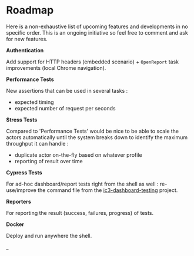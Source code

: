 # Roadmap

Here is a non-exhaustive list of upcoming features and developments in no specific order. This is an ongoing
initiative so feel free to comment and ask for new features.

**Authentication**

Add support for HTTP headers (embedded scenario) + `OpenReport` task improvements (local Chrome navigation).

**Performance Tests**

New assertions that can be used in several tasks :

- expected timing
- expected number of request per seconds

**Stress Tests**

Compared to 'Performance Tests' would be nice to be able to scale the actors automatically until the system breaks
down to identify the maximum throughput it can handle :

- duplicate actor on-the-fly based on whatever profile
- reporting of result over time

**Cypress Tests**

For ad-hoc dashboard/report tests right from the shell as well : re-use/improve the command file from the
[ic3-dashboard-testing](https://github.com/ic3-software/ic3-dashboard-testing) project.

**Reporters**

For reporting the result (success, failures, progress) of tests.

**Docker**

Deploy and run anywhere the shell.

_
